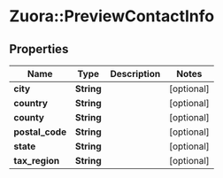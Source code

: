 # Zuora::PreviewContactInfo

## Properties
Name | Type | Description | Notes
------------ | ------------- | ------------- | -------------
**city** | **String** |  | [optional] 
**country** | **String** |  | [optional] 
**county** | **String** |  | [optional] 
**postal_code** | **String** |  | [optional] 
**state** | **String** |  | [optional] 
**tax_region** | **String** |  | [optional] 


